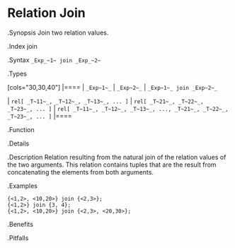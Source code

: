 # Relation Join

.Synopsis
Join two relation values.

.Index
join

.Syntax
`_Exp_~1~ join _Exp_~2~`

.Types

[cols="30,30,40"]
|====
| `_Exp~1~_`                            |  `_Exp~2~_`                            | `_Exp~1~_ join _Exp~2~_`                                            

| `rel[ _T~11~_, _T~12~_, _T~13~_, ... ]` |  `rel[ _T~21~_, _T~22~_, _T~23~_, ... ]` | `rel[ _T~11~_, _T~12~_, _T~13~_, ..., _T~21~_, _T~22~_, _T~23~_, ... ]` 
|====

.Function

.Details

.Description
Relation resulting from the natural join of the relation values of the two arguments.
This relation contains tuples that are the result from concatenating the elements from both arguments.

.Examples
```rascal-shell
{<1,2>, <10,20>} join {<2,3>};
{<1,2>} join {3, 4};
{<1,2>, <10,20>} join {<2,3>, <20,30>};
```

.Benefits

.Pitfalls

